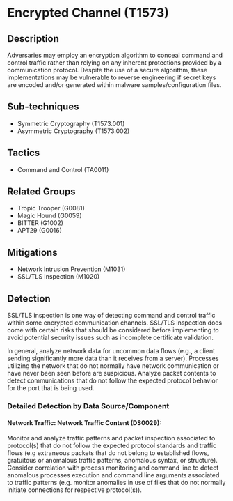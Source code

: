 # Encrypted Channel (T1573)

## Description
Adversaries may employ an encryption algorithm to conceal command and control traffic rather than relying on any inherent protections provided by a communication protocol. Despite the use of a secure algorithm, these implementations may be vulnerable to reverse engineering if secret keys are encoded and/or generated within malware samples/configuration files.

## Sub-techniques
- Symmetric Cryptography (T1573.001)
- Asymmetric Cryptography (T1573.002)

## Tactics
- Command and Control (TA0011)

## Related Groups
- Tropic Trooper (G0081)
- Magic Hound (G0059)
- BITTER (G1002)
- APT29 (G0016)

## Mitigations
- Network Intrusion Prevention (M1031)
- SSL/TLS Inspection (M1020)

## Detection
SSL/TLS inspection is one way of detecting command and control traffic within some encrypted communication channels. SSL/TLS inspection does come with certain risks that should be considered before implementing to avoid potential security issues such as incomplete certificate validation.

In general, analyze network data for uncommon data flows (e.g., a client sending significantly more data than it receives from a server). Processes utilizing the network that do not normally have network communication or have never been seen before are suspicious. Analyze packet contents to detect communications that do not follow the expected protocol behavior for the port that is being used.

### Detailed Detection by Data Source/Component
#### Network Traffic: Network Traffic Content (DS0029): 
Monitor and analyze traffic patterns and packet inspection associated to protocol(s) that do not follow the expected protocol standards and traffic flows (e.g extraneous packets that do not belong to established flows, gratuitous or anomalous traffic patterns, anomalous syntax, or structure). Consider correlation with process monitoring and command line to detect anomalous processes execution and command line arguments associated to traffic patterns (e.g. monitor anomalies in use of files that do not normally initiate connections for respective protocol(s)).

